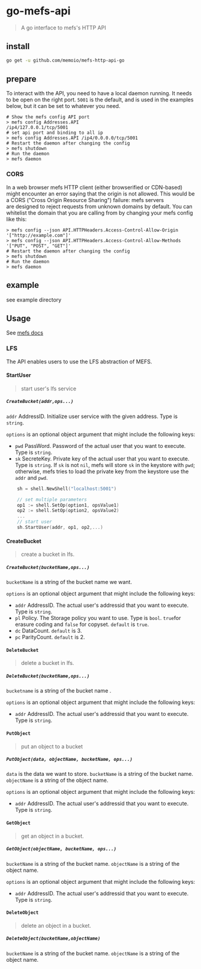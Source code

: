 # go-mefs-api

> A go interface to mefs's HTTP API

## install

```sh
go get -u github.com/memoio/mefs-http-api-go
```

## prepare

To interact with the API, you need to have a local daemon running. It needs to be open on the right port. `5001` is the default, and is used in the examples below, but it can be set to whatever you need.

```shell
# Show the mefs config API port
> mefs config Addresses.API
/ip4/127.0.0.1/tcp/5001
# set api port and binding to all ip
> mefs config Addresses.API /ip4/0.0.0.0/tcp/5001
# Restart the daemon after changing the config
> mefs shutdown
# Run the daemon
> mefs daemon
```

### CORS

In a web browser mefs HTTP client (either browserified or CDN-based) might encounter an error saying that the origin is not allowed. This would be a CORS ("Cross Origin Resource Sharing") failure: mefs servers are designed to reject requests from unknown domains by default. You can whitelist the domain that you are calling from by changing your mefs config like this:

```shell
> mefs config --json API.HTTPHeaders.Access-Control-Allow-Origin  '["http://example.com"]'
> mefs config --json API.HTTPHeaders.Access-Control-Allow-Methods '["PUT", "POST", "GET"]'
# Restart the daemon after changing the config
> mefs shutdown
# Run the daemon
> mefs daemon
```

## example

see example directory

## Usage

See [mefs docs](https://github.com/memoio/docs)

### LFS

The API enables users to use the LFS abstraction of MEFS.

#### StartUser

> start user's lfs service

##### `CreateBucket(addr,ops...)`

`addr` AddressID. Initialize user service with the given address. Type is `string`.

`options` is an optional object argument that might include the following keys:

- `pwd` PassWord. Password of the actual user that you want to execute. Type is `string`.
- `sk` SecreteKey. Private key of the actual user that you want to execute. Type is `string`. If `sk` is not `nil`, mefs will store `sk` in the keystore with `pwd`; otherwise, mefs tries to load the private key from the keystore use the `addr` and `pwd`.

```go
	sh = shell.NewShell("localhost:5001")

	// set multiple parameters
	op1 := shell.SetOp(option1, opsValue1)
	op2 := shell.SetOp(option2, opsValue2)
	...
	// start user
	sh.StartUser(addr, op1, op2,...)
```

#### CreateBucket

> create a bucket in lfs.

##### `CreateBucket(bucketName,ops...)`

`bucketName` is a string of the bucket name we want.

`options` is an optional object argument that might include the following keys:

- `addr` AddressID. The actual user's addressid that you want to execute. Type is `string`.
- `pl` Policy. The Storage policy you want to use. Type is `bool`. `true`for erasure coding and `false` for copyset. `default` is `true`.
- `dc` DataCount. `default` is 3.
- `pc` ParityCount. `default` is 2.

#### `DeleteBucket`

> delete a bucket in lfs.

##### `DeleteBucket(bucketName,ops...)`

`bucketname` is a string of the bucket name .

`options` is an optional object argument that might include the following keys:

- `addr` AddressID. The actual user's addressid that you want to execute. Type is `string`.

#### `PutObject`

> put an object to a bucket

##### `PutObject(data, objectName, bucketName, ops...)`

`data` is the data we want to store.
`bucketName` is a string of the bucket name.
`objectName` is a string of the object name.

`options` is an optional object argument that might include the following keys:

- `addr` AddressID. The actual user's addressid that you want to execute. Type is `string`.

#### `GetObject`

> get an object in a bucket.

##### `GetObject(objectName, bucketName, ops...)`

`bucketName` is a string of the bucket name.
`objectName` is a string of the object name.

`options` is an optional object argument that might include the following keys:

- `addr` AddressID. The actual user's addressid that you want to execute. Type is `string`.

#### `DeleteObject`

> delete an object in a bucket.

##### `DeleteObject(bucketName,objectName)`

`bucketName` is a string of the bucket name.
`objectName` is a string of the object name.
